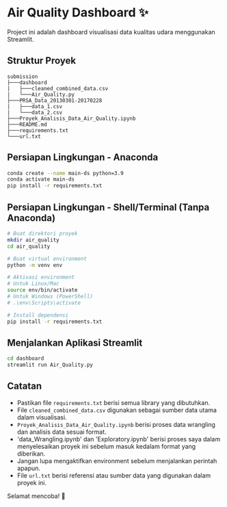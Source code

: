 # Air Quality Dashboard ✨

Project ini adalah dashboard visualisasi data kualitas udara menggunakan Streamlit.

## Struktur Proyek
```
submission
├───dashboard
|   ├───cleaned_combined_data.csv
|   └───Air_Quality.py
├───PRSA_Data_20130301-20170228
|   ├───data_1.csv
|   └───data_2.csv
├───Proyek_Analisis_Data_Air_Quality.ipynb
├───README.md
├───requirements.txt
└───url.txt
```

## Persiapan Lingkungan - Anaconda
```bash
conda create --name main-ds python=3.9
conda activate main-ds
pip install -r requirements.txt
```

## Persiapan Lingkungan - Shell/Terminal (Tanpa Anaconda)
```bash
# Buat direktori proyek
mkdir air_quality
cd air_quality

# Buat virtual environment
python -m venv env

# Aktivasi environment
# Untuk Linux/Mac
source env/bin/activate
# Untuk Windows (PowerShell)
# .\env\Scripts\activate

# Install dependensi
pip install -r requirements.txt
```

## Menjalankan Aplikasi Streamlit
```bash
cd dashboard
streamlit run Air_Quality.py
```

## Catatan
- Pastikan file `requirements.txt` berisi semua library yang dibutuhkan.
- File `cleaned_combined_data.csv` digunakan sebagai sumber data utama dalam visualisasi.
- `Proyek_Analisis_Data_Air_Quality.ipynb` berisi proses data wrangling dan analisis data sesuai format.
- 'data_Wrangling.ipynb' dan 'Exploratory.ipynb' berisi proses saya dalam menyelesaikan proyek ini sebelum masuk kedalam format yang diberikan.
- Jangan lupa mengaktifkan environment sebelum menjalankan perintah apapun.
- File `url.txt` berisi referensi atau sumber data yang digunakan dalam proyek ini.

Selamat mencoba! 🚀

